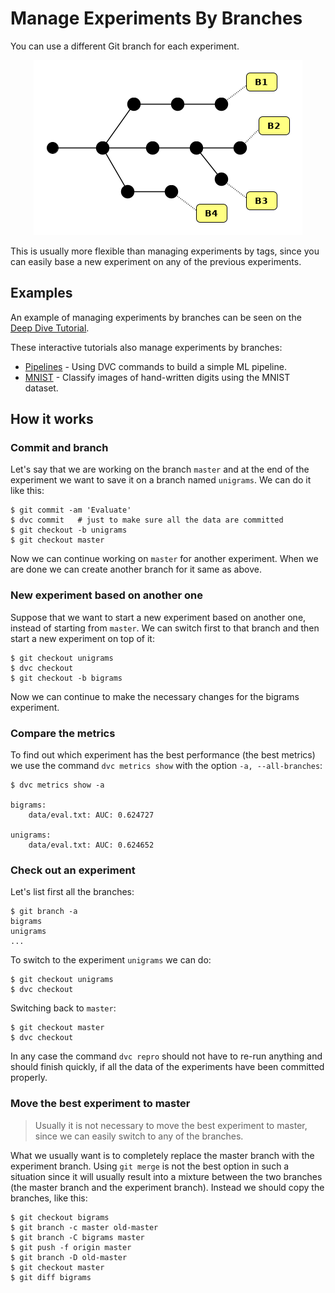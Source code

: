 # Manage Experiments By Branches

You can use a different Git branch for each experiment.

<p align="center">
<img src="/static/img/user-guide/experiments/branches.png" />
</p>

This is usually more flexible than managing experiments by tags, since you can
easily base a new experiment on any of the previous experiments.

## Examples

An example of managing experiments by branches can be seen on the
[Deep Dive Tutorial](https://dvc.org/doc/tutorials/deep/reproducibility).

These interactive tutorials also manage experiments by branches:

- [Pipelines](https://katacoda.com/dvc/courses/tutorials/pipelines) - Using DVC
  commands to build a simple ML pipeline.
- [MNIST](https://katacoda.com/dvc/courses/tutorials/mnist) - Classify images of
  hand-written digits using the MNIST dataset.

## How it works

### Commit and branch

Let's say that we are working on the branch `master` and at the end of the
experiment we want to save it on a branch named `unigrams`. We can do it like
this:

```dvc
$ git commit -am 'Evaluate'
$ dvc commit   # just to make sure all the data are committed
$ git checkout -b unigrams
$ git checkout master
```

Now we can continue working on `master` for another experiment. When we are done
we can create another branch for it same as above.

### New experiment based on another one

Suppose that we want to start a new experiment based on another one, instead of
starting from `master`. We can switch first to that branch and then start a new
experiment on top of it:

```dvc
$ git checkout unigrams
$ dvc checkout
$ git checkout -b bigrams
```

Now we can continue to make the necessary changes for the bigrams experiment.

### Compare the metrics

To find out which experiment has the best performance (the best metrics) we use
the command `dvc metrics show` with the option `-a, --all-branches`:

```dvc
$ dvc metrics show -a

bigrams:
	data/eval.txt: AUC: 0.624727

unigrams:
	data/eval.txt: AUC: 0.624652
```

### Check out an experiment

Let's list first all the branches:

```dvc
$ git branch -a
bigrams
unigrams
...
```

To switch to the experiment `unigrams` we can do:

```dvc
$ git checkout unigrams
$ dvc checkout
```

Switching back to `master`:

```dvc
$ git checkout master
$ dvc checkout
```

In any case the command `dvc repro` should not have to re-run anything and
should finish quickly, if all the data of the experiments have been committed
properly.

### Move the best experiment to master

> Usually it is not necessary to move the best experiment to master, since we
> can easily switch to any of the branches.

What we usually want is to completely replace the master branch with the
experiment branch. Using `git merge` is not the best option in such a situation
since it will usually result into a mixture between the two branches (the master
branch and the experiment branch). Instead we should copy the branches, like
this:

```dvc
$ git checkout bigrams
$ git branch -c master old-master
$ git branch -C bigrams master
$ git push -f origin master
$ git branch -D old-master
$ git checkout master
$ git diff bigrams
```
